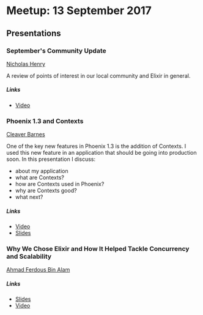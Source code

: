 # Meetup: 13 September 2017

## Presentations

### September's Community Update

[Nicholas Henry](https://twitter.com/nicholasjhenry)

A review of points of interest in our local community and Elixir in general.

##### Links

- [Video](https://www.youtube.com/watch?v=S362bHXS8UI&t=1s&list=PLe07JYpYU5F3D9aBZdv7OAmbRVjQmFyhQ&index=1)


### Phoenix 1.3 and Contexts

[Cleaver Barnes](https://twitter.com/cleaverbarnes)

One of the key new features in Phoenix 1.3 is the addition of Contexts. I used this new feature in an application that should be going into production soon. In this presentation I discuss:

- about my application
- what are Contexts?
- how are Contexts used in Phoenix?
- why are Contexts good?
- what next?

##### Links

- [Video](https://www.youtube.com/watch?v=y25Suot7vto&t=79s&list=PLe07JYpYU5F3D9aBZdv7OAmbRVjQmFyhQ&index=2)
- [Slides](https://github.com/cleaver/elixir-presentation-2017-09)

### Why We Chose Elixir and How It Helped Tackle Concurrency and Scalability

[Ahmad Ferdous Bin Alam](https://twitter.com/ahmadferdous)

##### Links

- [Slides](./ferdous-2017-09-montreal-eilxir-meetup.pdf)
- [Video](https://www.youtube.com/watch?v=iWCCThD040A&t=26s&list=PLe07JYpYU5F3D9aBZdv7OAmbRVjQmFyhQ&index=3)

